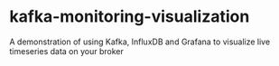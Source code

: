 # kafka-monitoring-visualization
A demonstration of using Kafka, InfluxDB and Grafana to visualize live timeseries data on your broker
